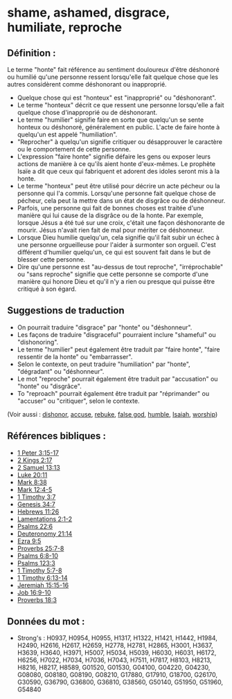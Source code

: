 # shame, ashamed, disgrace, humiliate, reproche

## Définition :

Le terme "honte" fait référence au sentiment douloureux d'être déshonoré ou humilié qu'une personne ressent lorsqu'elle fait quelque chose que les autres considèrent comme déshonorant ou inapproprié.

* Quelque chose qui est "honteux" est "inapproprié" ou "déshonorant".
* Le terme "honteux" décrit ce que ressent une personne lorsqu'elle a fait quelque chose d'inapproprié ou de déshonorant.
* Le terme "humilier" signifie faire en sorte que quelqu'un se sente honteux ou déshonoré, généralement en public. L'acte de faire honte à quelqu'un est appelé "humiliation".
* "Reprocher" à quelqu'un signifie critiquer ou désapprouver le caractère ou le comportement de cette personne.
* L'expression "faire honte" signifie défaire les gens ou exposer leurs actions de manière à ce qu'ils aient honte d'eux-mêmes. Le prophète Isaïe a dit que ceux qui fabriquent et adorent des idoles seront mis à la honte.
* Le terme "honteux" peut être utilisé pour décrire un acte pécheur ou la personne qui l'a commis. Lorsqu'une personne fait quelque chose de pécheur, cela peut la mettre dans un état de disgrâce ou de déshonneur.
* Parfois, une personne qui fait de bonnes choses est traitée d'une manière qui lui cause de la disgrâce ou de la honte. Par exemple, lorsque Jésus a été tué sur une croix, c'était une façon déshonorante de mourir. Jésus n'avait rien fait de mal pour mériter ce déshonneur.
* Lorsque Dieu humilie quelqu'un, cela signifie qu'il fait subir un échec à une personne orgueilleuse pour l'aider à surmonter son orgueil. C'est différent d'humilier quelqu'un, ce qui est souvent fait dans le but de blesser cette personne.
* Dire qu'une personne est "au-dessus de tout reproche", "irréprochable" ou "sans reproche" signifie que cette personne se comporte d'une manière qui honore Dieu et qu'il n'y a rien ou presque qui puisse être critiqué à son égard.

## Suggestions de traduction

* On pourrait traduire "disgrace" par "honte" ou "déshonneur".
* Les façons de traduire "disgraceful" pourraient inclure "shameful" ou "dishonoring".
* Le terme "humilier" peut également être traduit par "faire honte", "faire ressentir de la honte" ou "embarrasser".
* Selon le contexte, on peut traduire "humiliation" par "honte", "dégradant" ou "déshonneur".
* Le mot "reproche" pourrait également être traduit par "accusation" ou "honte" ou "disgrâce".
* To "reproach" pourrait également être traduit par "réprimander" ou "accuser" ou "critiquer", selon le contexte.

(Voir aussi : [dishonor](../other/dishonor.md), [accuse](../other/accuse.md), [rebuke](../other/rebuke.md), [false god](../kt/falsegod.md), [humble](../kt/humble.md), [Isaiah](../names/isaiah.md), [worship](../kt/worship.md))

## Références bibliques :

* [1 Peter 3:15-17](rc://en/tn/help/1pe/03/15)
* [2 Kings 2:17](rc://en/tn/help/2ki/02/17)
* [2 Samuel 13:13](rc://en/tn/help/2sa/13/13)
* [Luke 20:11](rc://en/tn/help/luk/20/11)
* [Mark 8:38](rc://en/tn/help/mrk/08/38)
* [Mark 12:4-5](rc://en/tn/help/mrk/12/04)
* [1 Timothy 3:7](rc://en/tn/help/1ti/03/07)
* [Genesis 34:7](rc://en/tn/help/gen/34/07)
* [Hebrews 11:26](rc://en/tn/help/heb/11/26)
* [Lamentations 2:1-2](rc://en/tn/help/lam/02/01)
* [Psalms 22:6](rc://en/tn/help/psa/022/06)
* [Deuteronomy 21:14](rc://en/tn/help/deu/21/14)
* [Ezra 9:5](rc://en/tn/help/ezr/09/05)
* [Proverbs 25:7-8](rc://en/tn/help/pro/25/07)
* [Psalms 6:8-10](rc://en/tn/help/psa/006/008)
* [Psalms 123:3](rc://en/tn/help/psa/123/03)
* [1 Timothy 5:7-8](rc://en/tn/help/1ti/05/07)
* [1 Timothy 6:13-14](rc://en/tn/help/1ti/06/13)
* [Jeremiah 15:15-16](rc://en/tn/help/jer/15/15)
* [Job 16:9-10](rc://en/tn/help/job/16/09)
* [Proverbs 18:3](rc://en/tn/help/pro/18/03)

## Données du mot :

* Strong's : H0937, H0954, H0955, H1317, H1322, H1421, H1442, H1984, H2490, H2616, H2617, H2659, H2778, H2781, H2865, H3001, H3637, H3639, H3640, H3971, H5007, H5034, H5039, H6030, H6031, H6172, H6256, H7022, H7034, H7036, H7043, H7511, H7817, H8103, H8213, H8216, H8217, H8589, G01520, G01530, G04100, G04220, G04230, G08080, G08180, G08190, G08210, G17880, G17910, G18700, G26170, G30590, G36790, G36800, G36810, G38560, G50140, G51950, G51960, G54840
